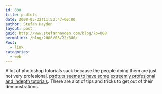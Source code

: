 ```yaml
---
id: 880
title: psdtuts
date: 2008-05-22T11:53:47+00:00
author: Stefan Hayden
layout: post
guid: http://www.stefanhayden.com/blog/?p=880
permalink: /blog/2008/05/22/880/
Post:
  - link
categories:
  - web
---
```

A lot of photoshop tutorials suck because the people doing them are just not very profesional. <a href="http://psdtuts.com/">psdtuts seems to have some extreemly profesional and indepth tutorials</a>. There are alot of tips and tricks to get out of their demonstrations.